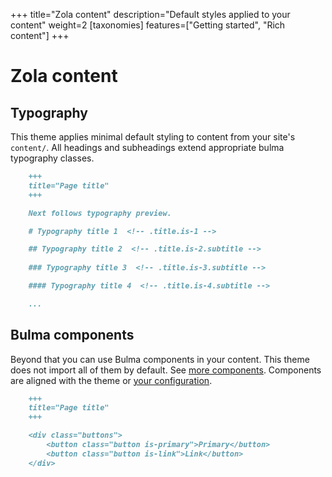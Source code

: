 +++
title="Zola content"
description="Default styles applied to your content"
weight=2
[taxonomies]
features=["Getting started", "Rich content"]
+++

# Zola content

## Typography

This theme applies minimal default styling to content from your site's `content/`. All headings and subheadings extend appropriate bulma typography classes.

```md
    +++
    title="Page title"
    +++

    Next follows typography preview.

    # Typography title 1  <!-- .title.is-1 -->

    ## Typography title 2  <!-- .title.is-2.subtitle -->
    
    ### Typography title 3  <!-- .title.is-3.subtitle -->

    #### Typography title 4  <!-- .title.is-4.subtitle -->

    ...
```

## Bulma components

Beyond that you can use Bulma components in your content. This theme does not import all of them by default. See [more components](/more-components). Components are aligned with the theme or [your configuration](/styles-config).

```md
    +++
    title="Page title"
    +++

    <div class="buttons">
        <button class="button is-primary">Primary</button>
        <button class="button is-link">Link</button>
    </div>
```